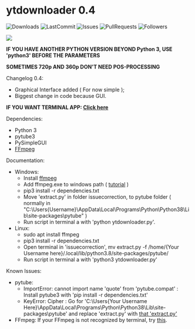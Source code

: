 # ytdownloader 0.4

![Downloads](https://img.shields.io/github/downloads/f4ll-py/ytdownloader/total)
![LastCommit](https://img.shields.io/github/last-commit/f4ll-py/ytdownloader)
![Issues](https://img.shields.io/github/issues/f4ll-py/ytdownloader)
![PullRequests](https://img.shields.io/github/issues-pr/f4ll-py/ytdownloader)
![Followers](https://img.shields.io/github/followers/f4ll-py?label=Follow)

<img src="https://i.imgur.com/PFr5ejx.gif">

**IF YOU HAVE ANOTHER PYTHON VERSION BEYOND Python 3, USE 'python3' BEFORE THE PARAMETERS**

**SOMETIMES 720p AND 360p DON'T NEED POS-PROCESSING**

Changelog 0.4:
- Graphical Interface added ( For now simple );
- Biggest change in code because GUI.

**IF YOU WANT TERMINAL APP: <a href="https://github.com/f4ll-py/ytdownloader/tree/4d2b4565ad9fca2868849c1966033fcd0d925f4d">Click here</a>**

Dependencies:
- Python 3
- pytube3
- PySimpleGUI
- <a href="https://ffmpeg.zeranoe.com/builds/">FFmpeg</a>

Documentation:

  - Windows:
    - Install <a href="https://ffmpeg.zeranoe.com/builds/">ffmpeg</a>
    - Add ffmpeg.exe to windows path ( <a href="http://blog.gregzaal.com/how-to-install-ffmpeg-on-windows/#:~:text=If%20you%20try%20that%20right,and%20it%27ll%20understand%20us.">tutorial</a> )
    - pip3 install -r dependencies.txt
    - Move 'extract.py' in folder issuecorrection, to pytube folder ( normally in "C:\Users\{Username}\AppData\Local\Programs\Python\Python38\Lib\site-packages\pytube" )
    - Run script in terminal a with 'python ytdownloader.py'.
  - Linux:
    - sudo apt install ffmpeg
    - pip3 install -r dependencies.txt
    - Open terminal in 'issuecorrection', mv extract.py -f /home/{Your Username here}/.local/lib/python3.8/site-packages/pytube/
    - Run script in terminal a with 'python3 ytdownloader.py'

Known Issues:
- pytube:
  - ImportError: cannot import name 'quote' from 'pytube.compat' : Install pytube3 with 'pip install -r dependencies.txt'
  - KeyError: Cipher : Go for 'C:\Users\{Your Username Here}\AppData\Local\Programs\Python\Python38\Lib\site-packages\pytube' and replace 'extract.py' with <a href="https://github.com/f4ll-py/videodownloader/tree/master/issuecorrection">that 'extract.py'</a>
- FFmpeg: If your FFmpeg is not recognized by terminal, try <a href="http://blog.gregzaal.com/how-to-install-ffmpeg-on-windows/#:~:text=If%20you%20try%20that%20right,and%20it%27ll%20understand%20us.">this</a>.
